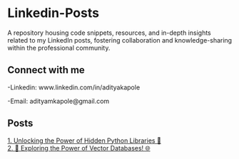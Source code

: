 # Linkedin-Posts
A repository housing code snippets, resources, and in-depth insights related to my LinkedIn posts, fostering collaboration and knowledge-sharing within the professional community.

<h2>Connect with me</h2>
<p>-Linkedin: www.linkedin.com/in/adityakapole</p>
<P>-Email: adityamkapole@gmail.com</P>

<h2>Posts</h2>
<a href="https://www.linkedin.com/posts/adityakapole_dataanalysis-datascience-machinelearning-activity-7156018261023703040-7hjV?utm_source=share&utm_medium=member_desktop">1. Unlocking the Power of Hidden Python Libraries 🐍 </a><br>
<a href="https://www.linkedin.com/posts/adityakapole_vectordatabase-ai-artificialintelligence-activity-7156912952703344640-Y3S5?utm_source=share&utm_medium=member_desktop">2. 🚀 Exploring the Power of Vector Databases! 🌐 </a>

